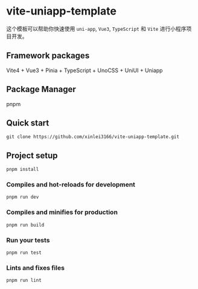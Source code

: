 # vite-uniapp-template

这个模板可以帮助你快速使用 `uni-app`, `Vue3`, `TypeScript` 和 `Vite` 进行小程序项目开发。

## Framework packages

Vite4 + Vue3 + Pinia + TypeScript + UnoCSS + UniUI + Uniapp

## Package Manager
pnpm

## Quick start
```
git clone https://github.com/xinlei3166/vite-uniapp-template.git
```

## Project setup
```
pnpm install
```

### Compiles and hot-reloads for development
```
pnpm run dev
```

### Compiles and minifies for production
```
pnpm run build
```

### Run your tests
```
pnpm run test
```

### Lints and fixes files
```
pnpm run lint
```

